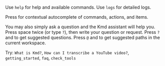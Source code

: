 Use `help` for help and available commands.
Use `logs` for detailed logs.

Press <Tab> for contextual autocomplete of commands, actions, and items.

You may also simply ask a question and the Kmd assistant will help you.
Press space twice (or type `?`), then write your question or request.
Press `?` and <Tab> to get suggested questions.
Press `@` and <Tab> to get suggested paths in the current workspace.

Try: `What is Kmd?`, `How can I transcribe a YouTube video?`, `getting_started`, `faq`,
`check_tools`
